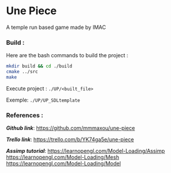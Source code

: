 # Une Piece 
A temple run based game made by IMAC

### Build :
Here are the bash commands to build the project :

```bash
mkdir build && cd ./build
cmake ../src
make
```

Execute project :
`./UP/<built_file>`

Exemple: `./UP/UP_SDLtemplate`

### References :
***Github link***:
https://github.com/mmmaxou/une-piece

***Trello link***:
https://trello.com/b/YK74ga5e/une-piece

***Assimp tutorial***:
https://learnopengl.com/Model-Loading/Assimp
https://learnopengl.com/Model-Loading/Mesh
https://learnopengl.com/Model-Loading/Model
